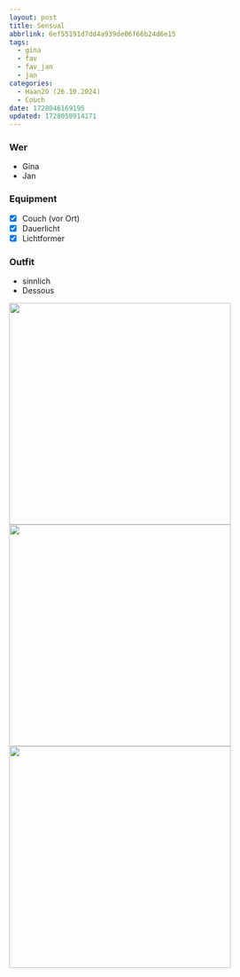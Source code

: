 ```yaml
---
layout: post
title: Sensual
abbrlink: 6ef55191d7dd4a939de06f66b24d6e15
tags:
  - gina
  - fav
  - fav_jan
  - jan
categories:
  - Haan2O (26.10.2024)
  - Couch
date: 1728046169195
updated: 1728050914171
---
```


### Wer

- Gina
- Jan

### Equipment

- [x] Couch (vor Ort)
- [x] Dauerlicht
- [x] Lichtformer

### Outfit

- sinnlich
- Dessous

<img src=":/acc424f7a5d84a45bd3322b7790a3126" width="400"/>
<img src=":/5f59b76ced4746b298d5ccab81353063" width="400"/>
<img src=":/e63621e7273549d4a3c735922e0075aa" width="400"/>

